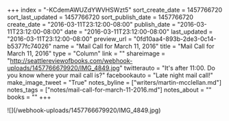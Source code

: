 +++
index = "-KCdemAWUZdYWVHSWzt5"
sort_create_date = 1457766720
sort_last_updated = 1457766720
sort_publish_date = 1457766720
create_date = "2016-03-11T23:12:00-08:00"
publish_date = "2016-03-11T23:12:00-08:00"
date = "2016-03-11T23:12:00-08:00"
last_updated = "2016-03-11T23:12:00-08:00"
preview_url = "0fd10aa4-893b-2de3-0c14-b5377fc74026"
name = "Mail Call for March 11, 2016"
title = "Mail Call for March 11, 2016"
type = "Column"
link = ""
shareimage = "http://seattlereviewofbooks.com/webhook-uploads/1457766679920/IMG_4849.jpg"
twitterauto = "It's after 11:00. Do you know where your mail call is?"
facebookauto = "Late night mail call!"
make_image_tweet = "True"
notes_byline = ["writers/martin-mcclellan.md"]
notes_tags = ["notes/mail-call-for-march-11-2016.md"]
notes_about = ""
books = ""
+++
<p class="image">![](/webhook-uploads/1457766679920/IMG_4849.jpg)</p>